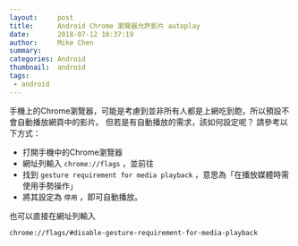 ```yaml
---
layout:     post
title:      Android Chrome 瀏覽器允許影片 autoplay
date:       2018-07-12 10:37:19
author:     Mike Chen
summary:    
categories: Android
thumbnail:  android
tags:
 - android
---
```


手機上的Chrome瀏覽器，可能是考慮到並非所有人都是上網吃到飽，所以預設不會自動播放網頁中的影片。
但若是有自動播放的需求，該如何設定呢？
請參考以下方式：

* 打開手機中的Chrome瀏覽器
* 網址列輸入 `chrome://flags` ，並前往
* 找到  `gesture requirement for media playback` ，意思為「在播放媒體時需使用手勢操作」
* 將其設定為 `停用` ，即可自動播放。


也可以直接在網址列輸入
```
chrome://flags/#disable-gesture-requirement-for-media-playback
```